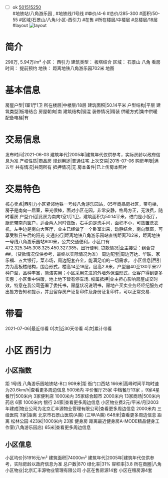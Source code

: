 - [ ] ok [501515250](https://bj.5i5j.com/ershoufang/501515250.html)  
 #地铁站/八角游乐园 ,  #地铁线/1号线
#单价/4-6 #总价/285-300 #面积/50-55   #区域/石景山/八角/小区-西引力 #在售 #所在楼层/中楼层 #总楼层/18层 #layout 
![layout](http://image2a.5i5j.com/bdir/layout/5e04a18137204c3eba60a7f9f511fa70.jpg_P5.jpg) 
# 简介 
 298万,  5.94万/m² 
小区： 西引力
建筑类型： 板塔结合
区域： 石景山 八角
看房时间： 提前预约
地铁： 距离地铁八角游乐园702米 地图
# 基本信息 
 房屋户型|1室1厅1卫
所在楼层|中楼层/18层
建筑面积|50.14平米
户型结构|平层
建筑类型|板塔结合
房屋朝向|南
建筑结构|钢混
装修情况|精装
供暖方式|集中供暖
配备电梯|有
# 交易信息 
 发布时间|2021-06-03
建筑年代|2005年|建筑年代仅供参考，实际房龄以政府信息为准
产权性质|商品房
规划用途|普通住宅
上次交易|2015-07-06
购房年限|满五年
共有情况|共同所有
抵押情况|无
房本备件|已上传房本照片
# 交易特色 
 核心卖点|西引力小区紧邻地铁一号线八角游乐园站，05年商品房社区，带电梯，房子是南向一居室，采光很棒，面对小区花园，非常安静，格局方正，无浪费，随时看房
户型介绍|此房为南向1室1厅1卫，建筑面积为50.14平米，进门是小饭厅，厨房带南向窗户，适合两人同时做饭，右手边是洗手间，面积不小，可放置洗衣机，左手边是南向大客厅，业主已经做了一个卧室出来，动静结合，南向飘窗，可享受秋日午后的阳光
交通出行|距离地铁八角游乐园站直线距离702米，距离地铁一号线八角游乐园站800米，公共交通便利，小区口有472.325.345.308.325.450.327.385，出行便利.
贷款情况|业主接受：组合贷##。（贷款情况仅供参考，最终以实际情况为准）
周边配套|周边万达、华联、家乐福、五大银行，菜市场，周边配套齐全，能满足咱的一切需求。
小区信息|西引力为高板楼结构，围合形式，楼高14至18层，层高2.8米，户型自40至130平米27种户型，品种丰富，简洁实用；小区采用先进的外墙外保温形式，让客户得到更多实惠；小区集中供暖，地上地下皆有停车场.
权属抵押|业主担心影响房屋成交时效，特意在我公司签署了委托书，房屋状况说明书，房地产买卖业务经经纪服务对出售方告知和提示，并且留存房产证复印件及身份证复印件，可以正常交易.
# 带看 
 2021-07-06|最近带看	 0|次|近30天带看	 4|次|累计带看
# 小区 西引力
## 小区指数 
 距 1号线 八角游乐园地铁站-B口 909米|距 衙门口西站 166米|高峰时间平均时速为20.6km/h|查看更多周边信息
500米内 平价餐厅25家
中档餐厅13家 ，9家4星餐厅|500米内 3家便利店
1000米内 35家综合超市
2000米内 13家商场|500米内 药店 6家
1000米内 银行 24家|查看更多周边信息
小区物业费2元/平米/月|2003年建成|物业公司为北京汇丰源物业管理有限公司|查看更多周边信息
2000米内 三级医院 3家|距离 北京市石景山医院(A类) (三甲/A类) 648米|查看更多周边信息
距离 松林公园 423米|1000米内 23家 健身房
距离最近健身房A-MODE精品健身工作室(八角游乐园店) 65米|查看更多周边信息
## 小区信息 
 小区均价|51916元/m²
建筑面积|74000m²
建筑年代|2005年|建筑年代仅供参考，实际房龄以政府信息为准
总户数|870
绿化率|31%
容积率|3.8
所在商圈|八角
小区物业|北京汇丰源物业管理有限公司
小区在售房源14套
小区在租房源4套
